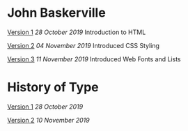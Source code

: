 # John Baskerville

[Version 1](https://joelk3009.github.io/john_baskerville/john_baskerville.html)
*28 October 2019*
Introduction to HTML

[Version 2](https://joelk3009.github.io/john_baskerville/john_baskerville2.html)
*04 November 2019*
Introduced CSS Styling

[Version 3](https://joelk3009.github.io/john_baskerville/john_baskerville3.html)
*11 November 2019*
Introduced Web Fonts and Lists

# History of Type

[Version 1](https://joelk3009.github.io/john_baskerville/history.html/)
*28 October 2019*

[Version 2](https://joelk3009.github.io/john_baskerville/history2.html/)
*10 November 2019*